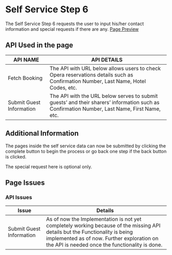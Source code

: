 # Self Service Step 6
The Self Service Step 6 requests the user to input his/her contact information and special requests if there are any. 
[Page Preview](https://prnt.sc/11ad60v)

## API Used in the page
| API NAME | API DETAILS |
|--|--|
| Fetch Booking | The API with URL below allows users to check Opera reservations details such as Confirmation Number, Last Name, Hotel Codes, etc. |
| Submit Guest Information | The API with the URL below serves to submit guests’ and their sharers’ information such as Confirmation Number, Last Name, First Name, etc. |

## Additional Information
The pages inside the self service data can now be submitted by clicking the complete button to begin the process or go back one step if the back button is clicked.

The special request here is optional only.

## Page Issues

### API Issues
|Issue| Details |
|--|--|
| Submit Guest Information | As of now the Implementation is not yet completely working because of the missing API details but the Functionality is being implemented as of now. Further exploration on the API is needed once the functionality is done. |

